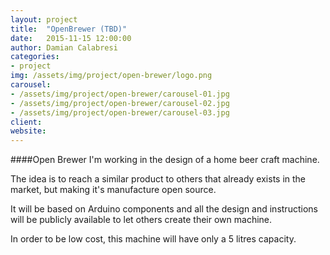 ```yaml
---
layout: project
title:  "OpenBrewer (TBD)"
date:   2015-11-15 12:00:00
author: Damian Calabresi
categories:
- project
img: /assets/img/project/open-brewer/logo.png
carousel:
- /assets/img/project/open-brewer/carousel-01.jpg
- /assets/img/project/open-brewer/carousel-02.jpg
- /assets/img/project/open-brewer/carousel-03.jpg
client: 
website: 
---
```

####Open Brewer
I'm working in the design of a home beer craft machine. 

The idea is to reach a similar product to others that already exists in the market, but making it's manufacture open source.

It will be based on Arduino components and all the design and instructions will be publicly available to let others create their own machine.

In order to be low cost, this machine will have only a 5 litres capacity.